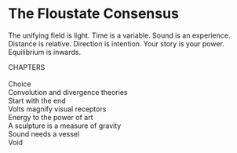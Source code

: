 # The Floustate Consensus


The unifying field is light. Time is a variable. Sound is an experience. Distance is relative. Direction is intention. Your story is your power. Equilibrium is inwards.

CHAPTERS
<br><br>
Choice<br>
Convolution and divergence theories<br>
Start with the end<br>
Volts magnify visual receptors<br>
Energy to the power of art<br>
A sculpture is a measure of gravity<br>
Sound needs a vessel<br>
Void<br>

